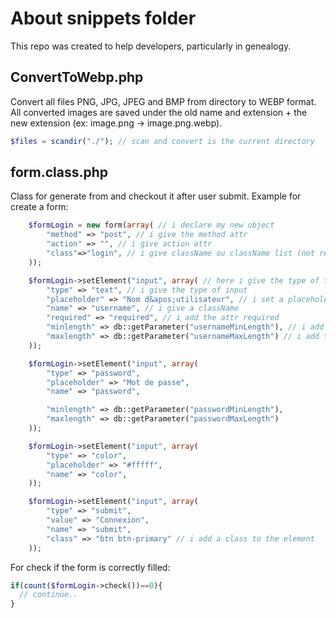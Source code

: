 # About snippets folder

This repo was created to help developers, particularly in genealogy.

## ConvertToWebp.php

Convert all files PNG, JPG, JPEG and BMP from directory to WEBP format.
All converted images are saved under the old name and extension + the new extension (ex: image.png -> image.png.webp).

```php
$files = scandir("./"); // scan and convert is the current directory
```

## form.class.php

Class for generate from and checkout it after user submit.
Example for create a form:

```php
    $formLogin = new form(array( // i declare my new object
        "method" => "post", // i give the method attr
        "action" => "", // i give action attr
        "class"=>"login", // i give className ou className list (not required)
    ));

    $formLogin->setElement("input", array( // here i give the type of tag
        "type" => "text", // i give the type of input
        "placeholder" => "Nom d&apos;utilisateur", // i set a placeholder
        "name" => "username", // i give a className
        "required" => "required", // i add the attr required
        "minlength" => db::getParameter("usernameMinLength"), // i add the attr minlength
        "maxlength" => db::getParameter("usernameMaxLength") // i add the attr maxlength
    ));

    $formLogin->setElement("input", array(
        "type" => "password",
        "placeholder" => "Mot de passe",
        "name" => "password",

        "minlength" => db::getParameter("passwordMinLength"),
        "maxlength" => db::getParameter("passwordMaxLength")
    ));

    $formLogin->setElement("input", array(
        "type" => "color",
        "placeholder" => "#fffff",
        "name" => "color",
    ));

    $formLogin->setElement("input", array(
        "type" => "submit",
        "value" => "Connexion",
        "name" => "submit",
        "class" => "btn btn-primary" // i add a class to the element
    ));
```

For check if the form is correctly filled:
```php
if(count($formLogin->check())==0){
  // continue..
}
```
